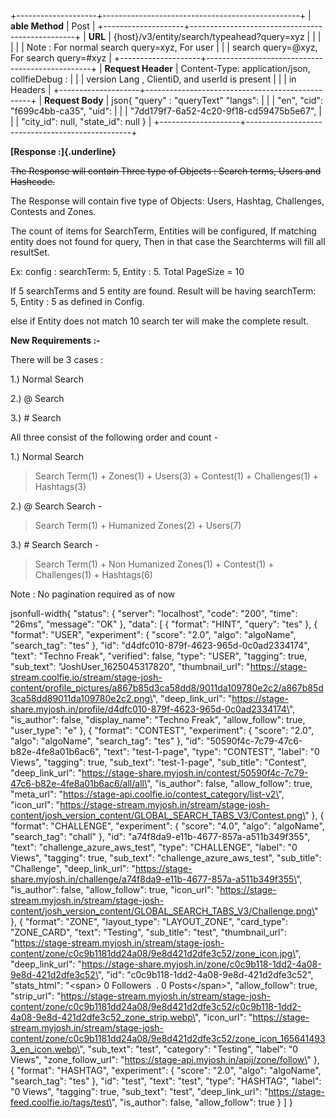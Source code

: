 +--------------------+-------------------------------------------------+
| **able Method**    | Post                                            |
+--------------------+-------------------------------------------------+
| **URL**            | {host}/v3/entity/search/typeahead?query=xyz     |
|                    |                                                 |
|                    | Note : For normal search query=xyz, For user    |
|                    | search query=@xyz, For search query=#xyz        |
+--------------------+-------------------------------------------------+
| **Request Header** | Content-Type: application/json, collfieDebug :  |
|                    | version Lang , ClientiD, and userId is present  |
|                    | in Headers                                      |
+--------------------+-------------------------------------------------+
| **Request Body**   | json{ \"query\" : \"queryText\" \"langs\":      |
|                    | \"en\", \"cid\": \"f699c4bb-ca35\", \"uid\":    |
|                    | \"7dd179f7-6a52-4c20-9f18-cd59475b5e67\",       |
|                    | \"city_id\": null, \"state_id\": null }         |
+--------------------+-------------------------------------------------+

**[Response :]{.underline}**

~~The Response will contain Three type of Objects : Search terms, Users
and Hashcode.~~

The Response will contain five type of Objects: Users, Hashtag,
Challenges, Contests and Zones.

The count of items for SearchTerm, Entities will be configured, If
matching entity does not found for query, Then in that case the
Searchterms will fill all resultSet.

Ex: config : searchTerm: 5, Entity : 5. Total PageSize = 10

If 5 searchTerms and 5 entity are found. Result will be having
searchTerm: 5, Entity : 5 as defined in Config.

else if Entity does not match 10 search ter will make the complete
result.

**New Requirements :-**

There will be 3 cases :

1.) Normal Search

2.) @ Search

3.) \# Search

All three consist of the following order and count -

1.) Normal Search

> Search Term(1) + Zones(1) + Users(3) + Contest(1) + Challenges(1) +
> Hashtags(3)

2.) @ Search Search -

> Search Term(1) + Humanized Zones(2) + Users(7)

3.) \# Search Search -

> Search Term(1) + Non Humanized Zones(1) + Contest(1) + Challenges(1) +
> Hashtags(6)

Note : No pagination required as of now

jsonfull-width{ \"status\": { \"server\": \"localhost\", \"code\":
\"200\", \"time\": \"26ms\", \"message\": \"OK\" }, \"data\": \[ {
\"format\": \"HINT\", \"query\": \"tes\" }, { \"format\": \"USER\",
\"experiment\": { \"score\": \"2.0\", \"algo\": \"algoName\",
\"search_tag\": \"tes\" }, \"id\":
\"d4dfc010-879f-4623-965d-0c0ad2334174\", \"text\": \"Techno Freak\",
\"verified\": false, \"type\": \"USER\", \"tagging\": true,
\"sub_text\": \"JoshUser_1625045317820\", \"thumbnail_url\":
\"https://stage-stream.coolfie.io/stream/stage-josh-content/profile_pictures/a867b85d3ca58dd8/9011da109780e2c2/a867b85d3ca58dd89011da109780e2c2.png\",
\"deep_link_url\":
\"https://stage-share.myjosh.in/profile/d4dfc010-879f-4623-965d-0c0ad2334174\",
\"is_author\": false, \"display_name\": \"Techno Freak\",
\"allow_follow\": true, \"user_type\": \"e\" }, { \"format\":
\"CONTEST\", \"experiment\": { \"score\": \"2.0\", \"algo\":
\"algoName\", \"search_tag\": \"tes\" }, \"id\":
\"50590f4c-7c79-47c6-b82e-4fe8a01b6ac6\", \"text\": \"test-1-page\",
\"type\": \"CONTEST\", \"label\": \"0 Views\", \"tagging\": true,
\"sub_text\": \"test-1-page\", \"sub_title\": \"Contest\",
\"deep_link_url\":
\"https://stage-share.myjosh.in/contest/50590f4c-7c79-47c6-b82e-4fe8a01b6ac6/all/all\",
\"is_author\": false, \"allow_follow\": true, \"meta_url\":
\"https://stage-api.coolfie.io/contest_category/list-v2\", \"icon_url\":
\"https://stage-stream.myjosh.in/stream/stage-josh-content/josh_version_content/GLOBAL_SEARCH_TABS_V3/Contest.png\"
}, { \"format\": \"CHALLENGE\", \"experiment\": { \"score\": \"4.0\",
\"algo\": \"algoName\", \"search_tag\": \"chall\" }, \"id\":
\"a74f8da9-e11b-4677-857a-a511b349f355\", \"text\":
\"challenge_azure_aws_test\", \"type\": \"CHALLENGE\", \"label\": \"0
Views\", \"tagging\": true, \"sub_text\": \"challenge_azure_aws_test\",
\"sub_title\": \"Challenge\", \"deep_link_url\":
\"https://stage-share.myjosh.in/challenge/a74f8da9-e11b-4677-857a-a511b349f355\",
\"is_author\": false, \"allow_follow\": true, \"icon_url\":
\"https://stage-stream.myjosh.in/stream/stage-josh-content/josh_version_content/GLOBAL_SEARCH_TABS_V3/Challenge.png\"
}, { \"format\": \"ZONE\", \"layout_type\": \"LAYOUT_ZONE\",
\"card_type\": \"ZONE_CARD\", \"text\": \"Testing\", \"sub_title\":
\"test\", \"thumbnail_url\":
\"https://stage-stream.myjosh.in/stream/stage-josh-content/zone/c0c9b1181dd24a08/9e8d421d2dfe3c52/zone_icon.jpg\",
\"deep_link_url\":
\"https://stage-share.myjosh.in/zone/c0c9b118-1dd2-4a08-9e8d-421d2dfe3c52\",
\"id\": \"c0c9b118-1dd2-4a08-9e8d-421d2dfe3c52\", \"stats_html\":
\"\<span\> 0 Followers &nbsp;.&nbsp;0 Posts\</span\>\",
\"allow_follow\": true, \"strip_url\":
\"https://stage-stream.myjosh.in/stream/stage-josh-content/zone/c0c9b1181dd24a08/9e8d421d2dfe3c52/c0c9b118-1dd2-4a08-9e8d-421d2dfe3c52_zone_strip.webp\",
\"icon_url\":
\"https://stage-stream.myjosh.in/stream/stage-josh-content/zone/c0c9b1181dd24a08/9e8d421d2dfe3c52/zone_icon_1656414933_en_icon.webp\",
\"sub_text\": \"test\", \"category\": \"Testing\", \"label\": \"0
Views\", \"zone_follow_url\":
\"https://stage-api.myjosh.in/apij/zone/follow\" }, { \"format\":
\"HASHTAG\", \"experiment\": { \"score\": \"2.0\", \"algo\":
\"algoName\", \"search_tag\": \"tes\" }, \"id\": \"test\", \"text\":
\"test\", \"type\": \"HASHTAG\", \"label\": \"0 Views\", \"tagging\":
true, \"sub_text\": \"test\", \"deep_link_url\":
\"https://stage-feed.coolfie.io/tags/test\", \"is_author\": false,
\"allow_follow\": true } \] }
